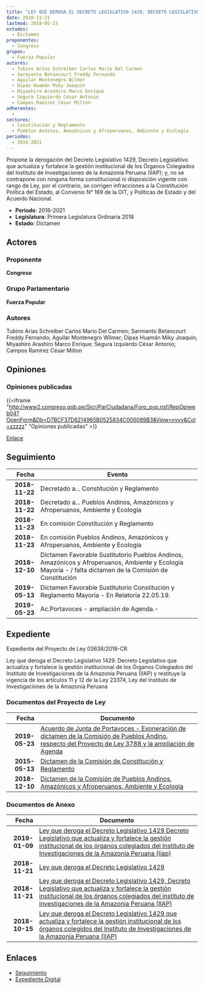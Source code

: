 ```yaml
---
title: "LEY QUE DEROGA EL DECRETO LEGISLATIVO 1429, DECRETO LEGISLATIVO QUE ACTUALIZA Y FORTALECE LA GESTIÓN INSTITUCIONAL DE LOS ÓRGANOS COLEGIADOS DEL INSTITUTO DE INVESTIGACIONES DE LA AMAZONÍA PERUANA (IIAP)"
date: 2018-11-21
lastmod: 2019-05-23
estados: 
  - Dictamen
proponentes: 
  - Congreso
grupos: 
  - Fuerza Popular
autores: 
  - Tubino Arias Schreiber Carlos Mario Del Carmen
  - Sarmiento Betancourt Freddy Fernando
  - Aguilar Montenegro Wilmer
  - Dipas Huamán Miky Joaquín
  - Miyashiro Arashiro Marco Enrique
  - Segura Izquierdo César Antonio
  - Campos Ramírez César Milton
adherentes: 
  - 
sectores: 
  - Constitución y Reglamento
  - Pueblos Andinos, Amazónicos y Afroperuanos, Ambiente y Ecología
periodos: 
  - 2016-2021
---
```


Propone la derogación del Decreto Legislativo 1429, Decreto Legislatiivo que actualiza y fortalece la gestión institucional de los Órganos Colegiados del Instituto de Investigaciones de la Amazonía Peruana (IIAP); y, no se contrapone con ninguna forma constitucional ni disposición vigente con rango de Ley, por el contrario, se corrigen infracciones a la Constitución Política del Estado, al Convenio N° 169 de la OIT, y Políticas de Estado y del Acuerdo Nacional.

- **Periodo**: 2016-2021
- **Legislatura**: Primera Legislatura Ordinaria 2018
- **Estado**: Dictamen

## Actores

### Proponente

**Congreso**

### Grupo Parlamentario

**Fuerza Popular**

### Autores

Tubino Arias Schreiber Carlos Mario Del Carmen; Sarmiento Betancourt Freddy Fernando; Aguilar Montenegro Wilmer; Dipas Huamán Miky Joaquín; Miyashiro Arashiro Marco Enrique; Segura Izquierdo César Antonio; Campos Ramírez César Milton


## Opiniones

### Opiniones publicadas

{{<iframe "http://www2.congreso.gob.pe/Sicr/ParCiudadana/Foro_pvp.nsf/RepOpiweb04?OpenForm&Db=D7BCF37D6214965B0525834C006089B3&View=yyyy&Col=zzzzz" "Opiniones publicadas" >}}

[Enlace](http://www2.congreso.gob.pe/Sicr/ParCiudadana/Foro_pvp.nsf/RepOpiweb04?OpenForm&Db=D7BCF37D6214965B0525834C006089B3&View=yyyy&Col=zzzzz)

## Seguimiento

| Fecha | Evento |
|------:|--------|
| **2018-11-22** | Decretado a... Constitución y Reglamento|
| **2018-11-22** | Decretado a... Pueblos Andinos, Amazónicos y Afroperuanos, Ambiente y Ecología|
| **2018-11-23** | En comisión Constitución y Reglamento|
| **2018-11-23** | En comisión Pueblos Andinos, Amazónicos y Afroperuanos, Ambiente y Ecología|
| **2018-12-10** | Dictamen Favorable Sustitutorio Pueblos Andinos, Amazónicos y Afroperuanos, Ambiente y Ecología Mayoria - / falta dictamen de la Comisión de Constitución|
| **2019-05-13** | Dictamen Favorable Sustitutorio Constitución y Reglamento Mayoria - En Relatoría 22.05.19.|
| **2019-05-23** | Ac.Portavoces - ampliación de Agenda.-|


## Expediente

Expediente del Proyecto de Ley 03638/2018-CR

Ley que deroga el Decreto Legislativo 1429. Decreto Legislativo que actualiza y fortalece la gestión institucional de los Órganos Colegiados del Instituto de Investigaciones de la Amazonía Peruana (IIAP) y restituye la vigencia de los artículos 11 y 12 de la Ley 23374, Ley del Instituto de Investigaciones de la Amazonía Peruana


### Documentos del Proyecto de Ley

| Fecha | Documento |
|------:|--------|
| **2019-05-23** | [Acuerdo de Junta de Portavoces - Exoneración de dictamen de la Comisión de Pueblos Andino, respecto del Proyecto de Ley 3788 y la ampliación de Agenda](http://www.leyes.congreso.gob.pe/Documentos/2016_2021/Acuerdos/Junta_Portavoces/AJP0355020190523.pdf) |
| **2015-05-13** | [Dictamen de la Comisión de Constitución y Reglamento](http://www.leyes.congreso.gob.pe/Documentos/2016_2021/Dictamenes/Proyectos_de_Ley/03550DC04MAY20190513.pdf) |
| **2018-12-10** | [Dictamen de la Comisión de Pueblos Andinos, Amazónicos y Afroperuanos, Ambiente y Ecología](http://www.leyes.congreso.gob.pe/Documentos/2016_2021/Dictamenes/Proyectos_de_Ley/03550DC19MAY20181210.pdf) |

### Documentos de Anexo

| Fecha | Documento |
|------:|--------|
| **2019-01-09** | [Ley que deroga el Decreto Legislativo 1429 Decreto Legislativo que actualiza y fortalece la gestión institucional de los órganos colegiados del Instituto de Investigaciones de la Amazonía Peruana (Iiap)](http://www.leyes.congreso.gob.pe/Documentos/2016_2021/Proyectos_de_Ley_y_de_Resoluciones_Legislativas/PL0378820190109.pdf) |
| **2018-11-21** | [Ley que deroga el Decreto Legislativo 1429](http://www.leyes.congreso.gob.pe/Documentos/2016_2021/Proyectos_de_Ley_y_de_Resoluciones_Legislativas/PL0364920181121..pdf) |
| **2018-11-21** | [Ley que deroga el Decreto Legislativo 1429, Decreto Legislativo que actualiza y fortalece la gestión institucional de los órganos colegiados del instituto de investigaciones de la Amazonia Peruana (IIAP)](http://www.leyes.congreso.gob.pe/Documentos/2016_2021/Proyectos_de_Ley_y_de_Resoluciones_Legislativas/PL0363820181121.pdf) |
| **2018-10-15** | [Ley que deroga el Decreto Legislativo 1429 que actualiza y fortalece la gestión institucional de los órganos colegidos del Instituto de Investigaciones de la Amazonía Peruana (IIAP)](http://www.leyes.congreso.gob.pe/Documentos/2016_2021/Proyectos_de_Ley_y_de_Resoluciones_Legislativas/PL0355020181015.pdf) |

## Enlaces 

- [Seguimiento](http://www2.congreso.gob.pehttp://www2.congreso.gob.pe/Sicr/TraDocEstProc/CLProLey2016.nsf/f7fff46988ca05b1052578e100829cc7/4467fc69f98efc190525834c00608dbd?OpenDocument)
- [Expediente Digital](http://www2.congreso.gob.pehttp://www2.congreso.gob.pe/Sicr/TraDocEstProc/CLProLey2016.nsf/f7fff46988ca05b1052578e100829cc7/4467fc69f98efc190525834c00608dbd?OpenDocument&Click=05257FB7005EB655.eb71d0cf91d8294e05256cdf006b5706/$Body/0.1C6C)
